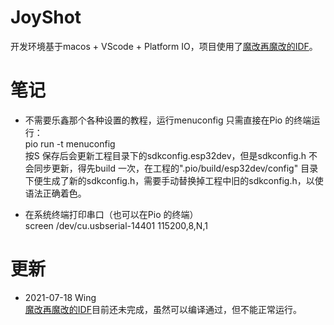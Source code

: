 # JoyShot
开发环境基于macos + VScode + Platform IO，项目使用了[魔改再魔改的IDF](https://github.com/MagicInstall/esp-idf-NathanReeves-pio.git)。

# 笔记

* 不需要乐鑫那个各种设置的教程，运行menuconfig 只需直接在Pio 的终端运行：<br/>
pio run -t menuconfig<br/>
按S 保存后会更新工程目录下的sdkconfig.esp32dev，但是sdkconfig.h 不会同步更新，得先build 一次，在工程的".pio/build/esp32dev/config" 目录下便生成了新的sdkconfig.h，需要手动替换掉工程中旧的sdkconfig.h，以使语法正确着色。

* 在系统终端打印串口（也可以在Pio 的终端）<br/>
screen /dev/cu.usbserial-14401 115200,8,N,1<br/>

# 更新
* 2021-07-18  Wing<br/>
[魔改再魔改的IDF](https://github.com/MagicInstall/esp-idf-NathanReeves-pio.git)目前还未完成，虽然可以编译通过，但不能正常运行。
